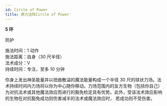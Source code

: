 ```yaml
---
id: Circle of Power
title: 原力法阵Circle of Power
---
```


**5 环**

防护

施法时间：1 动作  
施法距离：自身（30 尺半径）  
法术成分：V  
持续时间：专注，至多 10 分钟

你身上发出神圣能量并以扭曲散溢的魔法能量构成一个半径 30 尺的球状力场。法术持续时间内力场将以你为中心随你移动。力场范围内的友方生物（包括你自己）为对抗法术或其他魔法效应而进行的豁免检定具有优势。此外，受该法术效应影响的生物在对抗豁免成功则伤害减半的法术或魔法效应时，
若成功则不受伤害。
